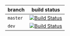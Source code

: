 | branch | build status |
|---|---|
| `master` | [![Build Status](https://travis-ci.org/Stephanvs/Mingle.svg?branch=master)](https://travis-ci.org/Stephanvs/Mingle) |
| `dev` | [![Build Status](https://travis-ci.org/Stephanvs/Mingle.svg?branch=dev)](https://travis-ci.org/Stephanvs/Mingle) |